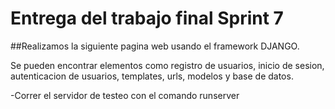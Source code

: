 # Entrega del trabajo final Sprint 7

##Realizamos la siguiente pagina web usando el framework DJANGO.

Se pueden encontrar elementos como registro de usuarios, inicio de sesion, autenticacion de usuarios, templates, urls, modelos y base de datos.

-Correr el servidor de testeo con el comando runserver
